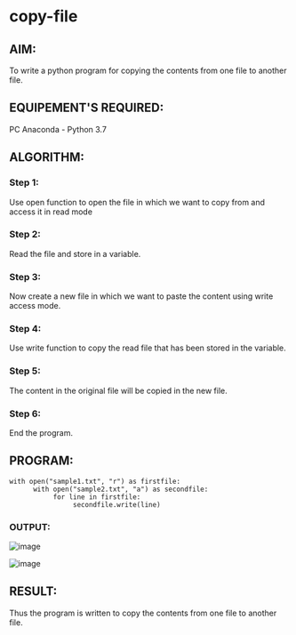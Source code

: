 # copy-file
## AIM:
To write a python program for copying the contents from one file to another file.
## EQUIPEMENT'S REQUIRED: 
PC
Anaconda - Python 3.7
## ALGORITHM: 
### Step 1:
Use open function to open the file in which we want to copy from and access it in read mode
### Step 2: 
 Read the file and store in a variable.
### Step 3: 
Now create a new file in which we want to paste the content using write access mode.

### Step 4:  
Use write function to copy the read file that has been stored in the variable.

### Step 5: 
The content in the original file will be copied in the new file.

### Step 6: 
End the program.
## PROGRAM:
```
with open("sample1.txt", "r") as firstfile:
      with open("sample2.txt", "a") as secondfile:
           for line in firstfile:
                secondfile.write(line)
```

### OUTPUT:

![image](https://user-images.githubusercontent.com/119393818/215309712-948057c2-c752-4237-9d97-57d1c83836b0.png)

![image](https://user-images.githubusercontent.com/119393818/215309734-cdfed98b-7d43-4f12-afd8-7b0e4af7a3a5.png)

## RESULT:
Thus the program is written to copy the contents from one file to another file.
